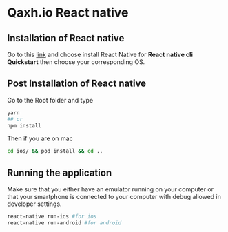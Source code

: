 # Qaxh.io React native

## Installation of React native

Go to this [link](https://facebook.github.io/react-native/docs/getting-started) and choose install React Native for **React native cli Quickstart** then choose your corresponding OS.

## Post Installation of React native

Go to the Root folder and type
```Bash
yarn
## or 
npm install
```

Then if you are on mac
```Bash
cd ios/ && pod install && cd ..
```

## Running the application

Make sure that you either have an emulator running on your computer or that your smartphone is connected to your computer with debug allowed in developer settings.

```Bash
react-native run-ios #for ios
react-native run-android #for android
```

